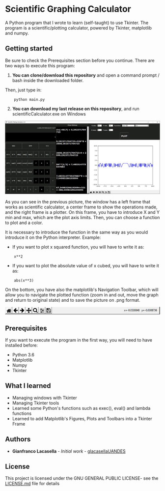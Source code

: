 # Scientific Graphing Calculator

A Python program that I wrote to learn (self-taught) to use Tkinter. The program is a scientific/plotting calculator, powered by
Tkinter, matplotlib and numpy.

## Getting started

Be sure to check the Prerequisites section before you continue. There are two ways to execute this program:

1. **You can clone/download this repository** and open a command prompt / bash inside the downloaded folder. 

Then, just type in:
```
	python main.py
```

2. **You can download my last release on this repository**, and run scientificCalculator.exe on Windows

![Screenshot](/img/7.JPG)

As you can see in the previous picture, the window has a left frame that works as scientific calculator, a center frame to show
the operations made, and the right frame is a plotter. On this frame, you have to introduce X and Y min and max, which are the plot axis limits. Then, you can choose a function to plot and a color. 

It is necessary to introduce the function in the same way as you would introduce it on the Python interpreter.
Example:

* If you want to plot x squared function, you will have to write it as:
```
	x**2
```

* If you want to plot the absolute value of x cubed, you will have to write it as:
```
	abs(x**3)
```

On the bottom, you have also the matplotlib's Navigation Toolbar, which will allow you to navigate the plotted function (zoom in and out, move the graph and return to original state) and to save the picture on .png format.

![Screenshot](/img/4.JPG)

## Prerequisites

If you want to execute the program in the first way, you will need to have installed before:
* Python 3.6
* Matplotlib
* Numpy
* Tkinter

## What I learned

* Managing windows with Tkinter
* Managing Tkinter tools
* Learned some Python's functions such as exec(), eval() and lambda functions
* Learned to add Matplotlib's Figures, Plots and Toolbars into a Tkinter Frame

## Authors

* **Gianfranco Lacasella** - *Initial work* - [glacasellaUANDES](https://github.com/glacasellaUANDES)

## License

This project is licensed under the GNU GENERAL PUBLIC LICENSE- see the [LICENSE.md](LICENSE.md) file for details